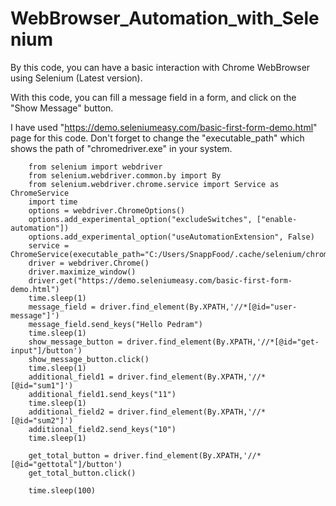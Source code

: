 # WebBrowser_Automation_with_Selenium
By this code, you can have a basic interaction with Chrome WebBrowser using Selenium (Latest version).

With this code, you can fill a message field in a form, and click on the "Show Message" button.

I have used "https://demo.seleniumeasy.com/basic-first-form-demo.html" page for this code.
Don't forget to change the "executable_path" which shows the path of "chromedriver.exe" in your system.


        from selenium import webdriver
        from selenium.webdriver.common.by import By
        from selenium.webdriver.chrome.service import Service as ChromeService
        import time
        options = webdriver.ChromeOptions()
        options.add_experimental_option("excludeSwitches", ["enable-automation"])
        options.add_experimental_option("useAutomationExtension", False)
        service = ChromeService(executable_path="C:/Users/SnappFood/.cache/selenium/chromedriver/win32/110.0.5481.77/chromedriver.exe")
        driver = webdriver.Chrome()
        driver.maximize_window()
        driver.get("https://demo.seleniumeasy.com/basic-first-form-demo.html")
        time.sleep(1)
        message_field = driver.find_element(By.XPATH,'//*[@id="user-message"]')
        message_field.send_keys("Hello Pedram")
        time.sleep(1)
        show_message_button = driver.find_element(By.XPATH,'//*[@id="get-input"]/button')
        show_message_button.click()
        time.sleep(1)
        additional_field1 = driver.find_element(By.XPATH,'//*[@id="sum1"]')
        additional_field1.send_keys("11")
        time.sleep(1)
        additional_field2 = driver.find_element(By.XPATH,'//*[@id="sum2"]')
        additional_field2.send_keys("10")
        time.sleep(1)

        get_total_button = driver.find_element(By.XPATH,'//*[@id="gettotal"]/button')
        get_total_button.click()

        time.sleep(100)

